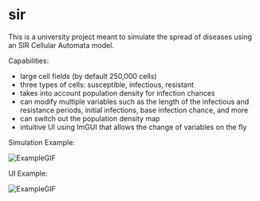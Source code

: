 # sir

This is a university project meant to simulate the spread of diseases using an SIR Cellular Automata model.

Capabilities:
- large cell fields (by default 250,000 cells)
- three types of cells: susceptible, infectious, resistant
- takes into account population density for infection chances
- can modify multiple variables such as the length of the infectious and resistance periods, initial infections, base infection chance, and more
- can switch out the population density map
- intuitive UI using ImGUI that allows the change of variables on the fly

Simulation Example:

![ExampleGIF](https://github.com/VictorGordan/sir/blob/main/gif/SIR%20Model.gif)

UI Example:

![ExampleGIF](https://github.com/VictorGordan/sir_model/blob/main/gif/UI.gif)
